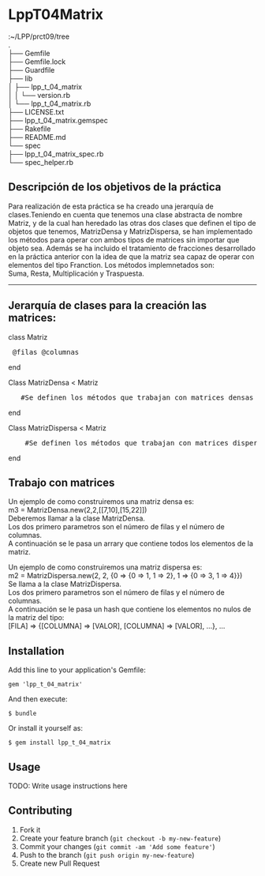 # LppT04Matrix

:~/LPP/prct09/tree  
.  
├── Gemfile  
├── Gemfile.lock  
├── Guardfile  
├── lib  
│   ├── lpp_t_04_matrix  
│   │   └── version.rb  
│   └── lpp_t_04_matrix.rb  
├── LICENSE.txt  
├── lpp_t_04_matrix.gemspec  
├── Rakefile  
├── README.md  
└── spec  
    ├── lpp_t_04_matrix_spec.rb  
    └── spec_helper.rb    

## Descripción de los objetivos de la práctica

Para realización de esta práctica se ha creado una jerarquía de clases.Teniendo en cuenta que tenemos una clase abstracta de nombre Matriz, y de la cual han heredado las otras dos clases que definen el tipo de objetos que tenemos, MatrizDensa y MatrizDispersa, se han implementado los métodos para operar con ambos tipos de matrices sin importar que objeto sea. Además se ha incluido el tratamiento de fracciones desarrollado en la práctica anterior con la idea de que la matriz sea capaz de operar con elementos del tipo Franction. Los métodos implemnetados son:  
    Suma, Resta, Multiplicación y Traspuesta.    
***


## Jerarquía de clases para la creación las matrices:

class Matriz<pre>
    @filas
    @columnas
</pre>
end  

Class MatrizDensa < Matriz
<pre>   #Se definen los métodos que trabajan con matrices densas
</pre>
end  

Class MatrizDispersa < Matriz
<pre>    #Se definen los métodos que trabajan con matrices dispersas
</pre>
end  
  
##  Trabajo con matrices  

Un ejemplo de como construiremos una matriz densa es:    
m3 = MatrizDensa.new(2,2,[[7,10],[15,22]])  
Deberemos llamar a la clase MatrizDensa.  
Los dos primero parametros son el número de filas y el número de columnas.  
A continuación se le pasa un arrary que contiene todos los elementos de la matriz.  

Un ejemplo de como construiremos una matriz dispersa es:    
m2 = MatrizDispersa.new(2, 2, {0 => {0 => 1, 1 => 2}, 1 => {0 => 3, 1 => 4}})  
Se llama a la clase MatrizDispersa.  
Los dos primero parametros son el número de filas y el número de columnas.  
A continuación se le pasa un hash que contiene los elementos no nulos de la matriz del tipo:  
[FILA] => {[COLUMNA] => [VALOR], [COLUMNA] => [VALOR], ...}, ...  

## Installation

Add this line to your application's Gemfile:

    gem 'lpp_t_04_matrix'

And then execute:

    $ bundle

Or install it yourself as:

    $ gem install lpp_t_04_matrix

## Usage

TODO: Write usage instructions here

## Contributing

1. Fork it
2. Create your feature branch (`git checkout -b my-new-feature`)
3. Commit your changes (`git commit -am 'Add some feature'`)
4. Push to the branch (`git push origin my-new-feature`)
5. Create new Pull Request
